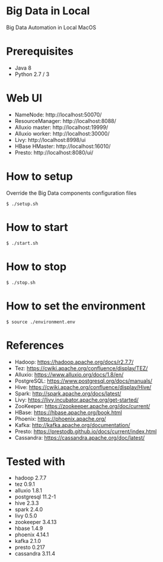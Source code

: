 # Big Data in Local
Big Data Automation in Local MacOS

# Prerequisites
* Java 8
* Python 2.7 / 3

# Web UI
* NameNode: http://localhost:50070/
* ResourceManager: http://localhost:8088/
* Alluxio master: http://localhost:19999/
* Alluxio worker: http://localhost:30000/
* Livy: http://localhost:8998/ui
* HBase HMaster: http://localhost:16010/
* Presto: http://localhost:8080/ui/

# How to setup
Override the Big Data components configuration files
```shell
$ ./setup.sh
```

# How to start
```shell
$ ./start.sh
```

# How to stop
```shell
$ ./stop.sh
```

# How to set the environment
```shell
$ source ./environment.env
```

# References
* Hadoop: https://hadoop.apache.org/docs/r2.7.7/
* Tez: https://cwiki.apache.org/confluence/display/TEZ/
* Alluxio: https://www.alluxio.org/docs/1.8/en/
* PostgreSQL: https://www.postgresql.org/docs/manuals/
* Hive: https://cwiki.apache.org/confluence/display/Hive/
* Spark: http://spark.apache.org/docs/latest/
* Livy: https://livy.incubator.apache.org/get-started/
* ZooKeeper: https://zookeeper.apache.org/doc/current/
* HBase: https://hbase.apache.org/book.html
* Phoenix: https://phoenix.apache.org/
* Kafka: http://kafka.apache.org/documentation/
* Presto: https://prestodb.github.io/docs/current/index.html
* Cassandra: https://cassandra.apache.org/doc/latest/

# Tested with
* hadoop 2.7.7
* tez 0.9.1
* alluxio 1.8.1
* postgresql 11.2-1
* hive 2.3.3
* spark 2.4.0
* livy 0.5.0
* zookeeper 3.4.13
* hbase 1.4.9
* phoenix 4.14.1
* kafka 2.1.0
* presto 0.217
* cassandra 3.11.4
